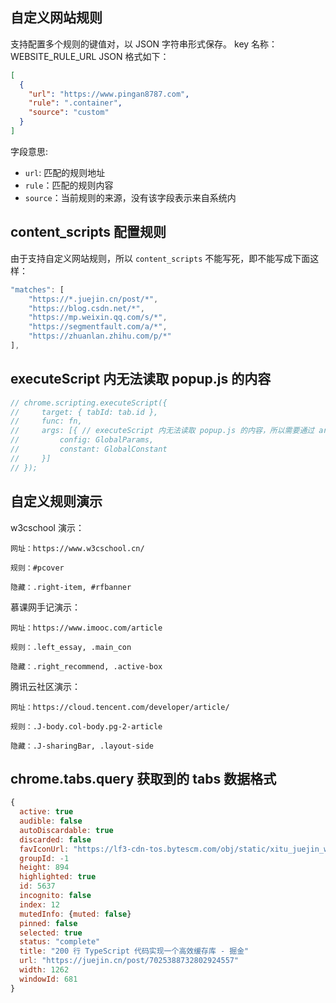 ## 自定义网站规则

支持配置多个规则的键值对，以 JSON 字符串形式保存。
key 名称：WEBSITE_RULE_URL
JSON 格式如下：

```json
[
  {
    "url": "https://www.pingan8787.com",
    "rule": ".container",
    "source": "custom"
  }
]
```

字段意思:

- `url`: 匹配的规则地址
- `rule`：匹配的规则内容
- `source`：当前规则的来源，没有该字段表示来自系统内

## content_scripts 配置规则

由于支持自定义网站规则，所以 `content_scripts` 不能写死，即不能写成下面这样：

```js
"matches": [
	"https://*.juejin.cn/post/*",
	"https://blog.csdn.net/*",
	"https://mp.weixin.qq.com/s/*",
	"https://segmentfault.com/a/*",
	"https://zhuanlan.zhihu.com/p/*"
],
```

## executeScript 内无法读取 popup.js 的内容
```js
// chrome.scripting.executeScript({
//     target: { tabId: tab.id },
//     func: fn,
//     args: [{ // executeScript 内无法读取 popup.js 的内容，所以需要通过 args 注入
//         config: GlobalParams,
//         constant: GlobalConstant
//     }]
// });
```

## 自定义规则演示
w3cschool 演示：
```
网址：https://www.w3cschool.cn/

规则：#pcover

隐藏：.right-item, #rfbanner
```

慕课网手记演示：
```
网址：https://www.imooc.com/article

规则：.left_essay, .main_con

隐藏：.right_recommend, .active-box
```

腾讯云社区演示：
```
网址：https://cloud.tencent.com/developer/article/

规则：.J-body.col-body.pg-2-article

隐藏：.J-sharingBar, .layout-side
```

## chrome.tabs.query 获取到的 tabs 数据格式

```js
{
  active: true
  audible: false
  autoDiscardable: true
  discarded: false
  favIconUrl: "https://lf3-cdn-tos.bytescm.com/obj/static/xitu_juejin_web//static/favicons/favicon-32x32.png"
  groupId: -1
  height: 894
  highlighted: true
  id: 5637
  incognito: false
  index: 12
  mutedInfo: {muted: false}
  pinned: false
  selected: true
  status: "complete"
  title: "200 行 TypeScript 代码实现一个高效缓存库 - 掘金"
  url: "https://juejin.cn/post/7025388732802924557"
  width: 1262
  windowId: 681
}
```